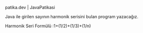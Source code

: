 patika.dev | JavaPatikasi

Java ile girilen sayının harmonik serisini bulan program yazacağız.

Harmonik Seri Formülü :1+(1/2)+(1/3)+(1/n)